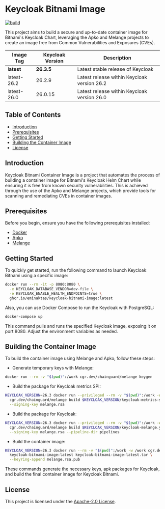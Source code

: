 # Keycloak Bitnami Image

[![build](https://github.com/eminaktas/keycloak-bitnami-image/actions/workflows/release.yaml/badge.svg?branch=main)](https://github.com/eminaktas/keycloak-bitnami-image/actions/workflows/release.yaml)

This project aims to build a secure and up-to-date container image for Bitnami's Keycloak Chart, leveraging the Apko and Melange projects to create an image free from Common Vulnerabilities and Exposures (CVEs).

| Image Tag    | Keycloak Version  | Description                                 |
|--------------|-------------------|---------------------------------------------|
| **latest**   | **26.3.5**        | Latest stable release of Keycloak           |
| latest-26.2  | 26.2.9            | Latest release within Keycloak version 26.2 |
| latest-26.0  | 26.0.15           | Latest release within Keycloak version 26.0 |

## Table of Contents

- [Introduction](#introduction)
- [Prerequisites](#prerequisites)
- [Getting Started](#getting-started)
- [Building the Container Image](#building-the-container-image)
- [License](#license)

## Introduction

Keycloak Bitnami Container Image is a project that automates the process of building a container image for Bitnami's Keycloak Helm Chart while ensuring it is free from known security vulnerabilities. This is achieved through the use of the Apko and Melange projects, which provide tools for scanning and remediating CVEs in container images.

## Prerequisites

Before you begin, ensure you have the following prerequisites installed:

- [Docker](https://www.docker.com/get-started/)
- [Apko](https://github.com/chainguard-dev/apko)
- [Melange](https://github.com/melange-re/melange)

## Getting Started

To quickly get started, run the following command to launch Keycloak Bitnami using a specific image:

```bash
docker run --rm -it -p 8080:8080 \
  -e KEYCLOAK_DATABASE_VENDOR=dev-file \
  -e KEYCLOAK_ENABLE_HEALTH_ENDPOINTS=true \
  ghcr.io/eminaktas/keycloak-bitnami-image:latest
```

Also, you can use Docker Compose to run the Keycloak with PostgreSQL:

```bash
docker-compose up
```

This command pulls and runs the specified Keycloak image, exposing it on port 8080. Adjust the environment variables as needed.

## Building the Container Image

To build the container image using Melange and Apko, follow these steps:

- Generate temporary keys with Melange:

```bash
docker run --rm -v "$(pwd)":/work cgr.dev/chainguard/melange keygen
```

- Build the package for Keycloak metrics SPI:

```bash
KEYCLOAK_VERSION=26.3 docker run --privileged --rm -v "$(pwd)":/work -w /work \
  cgr.dev/chainguard/melange build $KEYCLOAK_VERSION/keycloak-metrics-spi-melange.yaml \
  --signing-key melange.rsa
```

- Build the package for Keycloak:

```bash
KEYCLOAK_VERSION=26.3 docker run --privileged --rm -v "$(pwd)":/work -w /work \
  cgr.dev/chainguard/melange build $KEYCLOAK_VERSION/keycloak-melange.yaml \
  --signing-key melange.rsa --pipeline-dir pipelines
```

- Build the container image:

```bash
KEYCLOAK_VERSION=26.3 docker run --rm -v "$(pwd)":/work -w /work cgr.dev/chainguard/apko build $KEYCLOAK_VERSION/apko.yaml \
  keycloak-bitnami-image:latest keycloak-bitnami-image-latest.tar \
  --keyring-append melange.rsa.pub
```

These commands generate the necessary keys, apk packages for Keycloak, and build the final container image for Keycloak Bitnami.

## License

This project is licensed under the [Apache-2.0 License](LICENSE).
